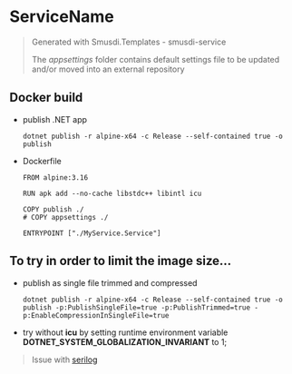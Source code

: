 # ServiceName

> Generated with Smusdi.Templates - smusdi-service
> 
> The *appsettings* folder contains default settings file to be updated and/or moved into an external repository

## Docker build

- publish .NET app
    ```
    dotnet publish -r alpine-x64 -c Release --self-contained true -o publish
    ```
- Dockerfile
    ```
    FROM alpine:3.16

    RUN apk add --no-cache libstdc++ libintl icu

    COPY publish ./
    # COPY appsettings ./

    ENTRYPOINT ["./MyService.Service"]
    ```

## To try in order to limit the image size...
- publish as single file trimmed and compressed
    ```
    dotnet publish -r alpine-x64 -c Release --self-contained true -o publish -p:PublishSingleFile=true -p:PublishTrimmed=true -p:EnableCompressionInSingleFile=true
    ```
- try without **icu** by setting runtime environment variable **DOTNET_SYSTEM_GLOBALIZATION_INVARIANT** to 1; 

> Issue with [serilog](https://github.com/serilog/serilog-settings-configuration/issues/244)